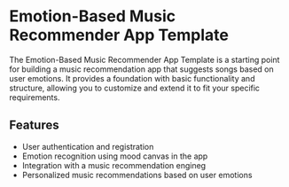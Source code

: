 # Emotion-Based Music Recommender App Template

The Emotion-Based Music Recommender App Template is a starting point for building a music recommendation app that suggests songs based on user emotions. It provides a foundation with basic functionality and structure, allowing you to customize and extend it to fit your specific requirements.

## Features
- User authentication and registration
- Emotion recognition using mood canvas in the app
- Integration with a music recommendation engineg
- Personalized music recommendations based on user emotions

